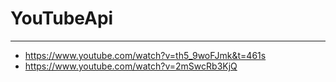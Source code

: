 # YouTubeApi
___

- https://www.youtube.com/watch?v=th5_9woFJmk&t=461s
- https://www.youtube.com/watch?v=2mSwcRb3KjQ
